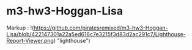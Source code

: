 # m3-hw3-Hoggan-Lisa
Markup : !(https://github.com/piratesremixed/m3-hw3-Hoggan-Lisa/blob/422147301a22a5ed616c7e3215f3d83d2ac291c7/Lighthouse-Report-Viewer.png) "lighthouse")
